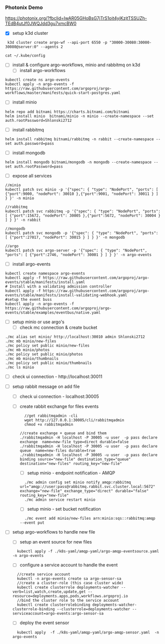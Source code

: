 ### Photonix Demo
  https://photonix.org/?fbclid=IwAR05GHoBsG7jTrS1oit4yjKzjtTSSUZh-TEdB4utJf0JWQJdd3gu7xmcBW0


- [x] setup k3d cluster

```
 k3d cluster create argo-wf --api-port 6550 -p "30000-30080:30000-30080@server:0" --agents 2

cat ~/.kube/config
```

- [ ] install & configure argo-workflows, minio and rabbitmq on k3d
  - [ ] install argo-workflows

```
kubectl create ns argo-events
kubectl apply -n argo-events -f https://raw.githubusercontent.com/argoproj/argo-workflows/master/manifests/quick-start-postgres.yaml
```

- [ ] install minio

```
helm repo add bitnami https://charts.bitnami.com/bitnami
helm install minio  bitnami/minio -n minio --create-namespace --set auth.rootPassword=Shlonski2712
```

- [ ] install rabbitmq

```
helm install rabbitmq bitnami/rabbitmq -n rabbit --create-namespace --set auth.password=pass
```

- [ ] install mongodb

```
helm install mongodb bitnami/mongodb -n mongodb --create-namespace --set auth.rootPassword=pass
```

- [ ] expose all services

```
//minio
kubectl patch svc minio -p '{"spec": { "type": "NodePort", "ports": [ {"port":9000, "nodePort": 30010 },{"port":9001, "nodePort": 30011 } ] } }' -n minio

//rabbitmq
kubectl patch svc rabbitmq -p '{"spec": { "type": "NodePort", "ports": [ {"port":15672, "nodePort": 30005 },{"port":5672, "nodePort": 30004 } ] } }' -n rabbit

//mongodb
kubectl patch svc mongodb -p '{"spec": { "type": "NodePort", "ports": [ {"port":27017, "nodePort": 30015 } ] } }' -n mongodb

//argo
kubectl patch svc argo-server -p '{"spec": { "type": "NodePort", "ports": [ {"port":2746, "nodePort": 30001 } ] } }' -n argo-events

```

- [ ] install argo-events

```
kubectl create namespace argo-events
kubectl apply -f https://raw.githubusercontent.com/argoproj/argo-events/stable/manifests/install.yaml
# Install with a validating admission controller
kubectl apply -f https://raw.githubusercontent.com/argoproj/argo-events/stable/manifests/install-validating-webhook.yaml
#setup the event buss
kubectl apply -n argo-events -f https://raw.githubusercontent.com/argoproj/argo-events/stable/examples/eventbus/native.yaml
```

- [ ] setup minio or use argo's
  - [ ] check mc connection & create bucket

```
./mc alias set minio/ http://localhost:30010 admin Shlonski2712
./mc mb minio/new-files
./mc policy set public minio/new-files
./mc mb minio/photos
./mc policy set public minio/photos
./mc mb minio/thumbnails
./mc policy set public minio/thumbnails
./mc ls minio
```

- [ ] check ui connection - http://localhost:30011
- [ ] setup rabbit message on add file

  - [ ] check ui connection - localhost:30005
  - [ ] create rabbit exchange for files events

    ```
      //get rabbitmqadmin -cli
      wget http://127.0.0.1:30005/cli/rabbitmqadmin
      chmod +x rabbitmqadmin

    //create exchange + queue and bind them
    ./rabbitmqadmin -H localhost -P 30005 -u user  -p pass declare exchange  name=new-file type=direct durable=false
    ./rabbitmqadmin -H localhost -P 30005 -u user  -p pass declare queue  name=new-files durable=true
    ./rabbitmqadmin -H localhost -P 30005 -u user  -p pass declare binding source="new-file" destination_type="queue" destination="new-files" routing_key="new-file"
    ```

    - [ ] setup minio - endpoint notification - AMQP

    ```
      ./mc admin config set minio notify_amqp:rabbitmq url="amqp://user:pass@rabbitmq.rabbit.svc.cluster.local:5672" exchange="new-file" exchange_type="direct" durable="false" routing_key="new-file"
      ./mc admin service restart minio
    ```

    - [ ] setup minio - set bucket notification

    ```
      ./mc event add minio/new-files arn:minio:sqs::rabbitmq:amqp  --event put
    ```

- [ ] setup argo-workflows to handle new file

  - [ ] setup an event source for new files
  ```
    kubectl apply -f ./k8s-yaml/amqp-yaml/argo-amqp-eventsource.yaml -n argo-events
  ```
  - [ ] configure a service account to handle the event
  ```
    //create service account
    kubectl -n argo-events create sa argo-sensor-sa
    //create a cluster-role (this case cluster wide)
    kubectl create clusterrole deployments-watcher --verb=list,watch,create,update,get --resource=deployments.apps,pods,workflows.argoproj.io
    //bind the cluster role to the service account
    kubectl create clusterrolebinding deployments-watcher-clusterrole-binding --clusterrole=deployments-watcher --serviceaccount=argo-events:argo-sensor-sa
  ```
  - [ ] deploy the event sensor
  ```
    kubectl apply  -f ./k8s-yaml/amqp-yaml/argo-amqp-sensor.yaml  -n argo-events
  ```
